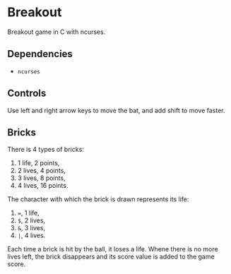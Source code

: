 Breakout
========

Breakout game in C with ncurses.

Dependencies
------------

- `ncurses`

Controls
--------

Use left and right arrow keys to move the bat, and add shift
to move faster.

Bricks
------

There is 4 types of bricks:

1. 1 life, 2 points,
1. 2 lives, 4 points,
1. 3 lives, 8 points,
1. 4 lives, 16 points.

The character with which the brick is drawn represents its life:

1. `=`, 1 life,
1. `$`, 2 lives,
1. `&`, 3 lives,
1. `|`, 4 lives.

Each time a brick is hit by the ball, it loses a life.
Whene there is no more lives left, the brick disappears and its
score value is added to the game score.
